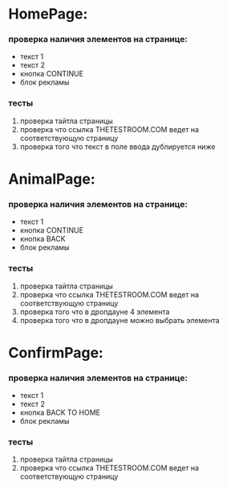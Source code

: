 # HomePage:

### проверка наличия элементов на странице:

* текст 1
* текст 2
* кнопка CONTINUE
* блок рекламы

### тесты
1. проверка тайтла страницы
1. проверка что ссылка THETESTROOM.COM ведет на соответствующую страницу
1. проверка того что текст в поле ввода дублируется ниже

# AnimalPage:

### проверка наличия элементов на странице:

* текст 1
* кнопка CONTINUE
* кнопка BACK
* блок рекламы

### тесты
1. проверка тайтла страницы
1. проверка что ссылка THETESTROOM.COM ведет на соответствующую страницу
1. проверка того что в дропдауне 4 элемента
1. проверка того что в дропдауне можно выбрать элемента

# ConfirmPage:

### проверка наличия элементов на странице:

* текст 1
* текст 2
* кнопка BACK TO HOME
* блок рекламы

### тесты
1. проверка тайтла страницы
1. проверка что ссылка THETESTROOM.COM ведет на соответствующую страницу